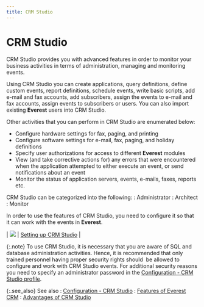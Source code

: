 ```yaml
---
title: CRM Studio
---
```


# CRM Studio


CRM Studio  provides you with advanced features in order to monitor your business  activities in terms of administration, managing and monitoring events.


Using CRM  Studio you can create applications, query definitions, define custom events,  report definitions, schedule events, write basic scripts, add e-mail and  fax accounts, add subscribers, assign the events to e-mail and fax accounts,  assign events to subscribers or users. You can also import existing **Everest** users into CRM  Studio.


Other activities that you can perform in CRM  Studio are enumerated below:

- Configure hardware  settings for fax, paging, and printing
- Configure software  settings for e-mail, fax, paging, and holiday definitions
- Specify user  authorizations for access to different **Everest**  modules
- View (and take  corrective actions for) any errors that were encountered when the application  attempted to either execute an event, or send notifications about an event
- Monitor the  status of application servers, events, e-mails,  faxes, reports etc.



CRM Studio  can be categorized into the following:
: Administrator
: Architect
: Monitor


In order to use the features of CRM  Studio, you need to configure it so that it can work with the events in  **Everest**.


| ![]({{site.crm_baseurl}}/img/lens.gif) | [Setting  up CRM Studio]({{site.crm_baseurl}}/crm-studio/setting_up_crm_studio.html) |



{:.note}
To use CRM  Studio, it is necessary that you are aware of SQL and database administration  activities. Hence, it is recommended that only trained personnel having  proper security rights should  be  allowed to configure and work with CRM Studio events. For additional security  reasons you need to specify an administrator password in the [Configuration  - CRM Studio profile]({{site.crm_baseurl}}/crm-studio/configuration_crm_studio.html).


{:.see_also}
See also
: [Configuration  - CRM Studio]({{site.crm_baseurl}}/crm-studio/configuration_crm_studio.html)
: [Features of  Everest CRM]({{site.crm_baseurl}}/features_of_everest_crm.html)
: [Advantages  of CRM Studio]({{site.crm_baseurl}}/crm-studio/advantages_of_crm_studio.html)
